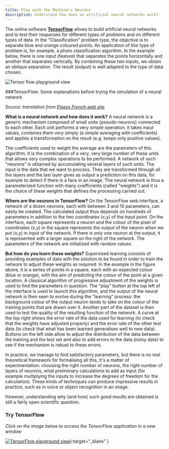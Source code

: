 ```yaml
---
title: Play with the Machine's Neurons
description: Understand how does an artificial neural networks work?
---
```


The online software **[TensorFlow](https://www.tensorflow.org/overview/)** allows to build artificial neural networks and to test their responses for different types of problems and on different types of data. In the "Classification" problem type, the objective is to separate blue and orange coloured points. An application of this type of problem is, for example, a photo classification algorithm. In the example below, there is one input (feature) that separates the points horizontally and another that separates vertically. By combining these two inputs, we obtain an oblique separation. The result (output) is well adapted to the type of data chosen.

![Tensor flow playground view](../Images/tensor-flow.png)


###TensorFlow: Some explanations before trying the simulation of a neural network

_Source: translation from [Pixees French web site](https://pixees.fr/jouez-avec-les-neurones-de-la-machine/)_

**What is a neural network and how does it work?**
A neural network is a generic mechanism composed of small units (pseudo-neurons) connected to each other. Each unit performs a very simple operation: it takes input values, combines them very simply (a simple averaging with coefficients) and applies a transformation on the result (e.g. keeps only positive values).

The coefficients used to weight the average are the parameters of this algorithm. It is the combination of a very, very large number of these units that allows very complex operations to be performed. A network of such "neurons" is obtained by accumulating several layers of such units. The input is the data that we want to process. They are transformed through all the layers and the last layer gives as output a prediction on this data, for example to detect if there is a face in an image. The neural network is thus a parameterized function with many coefficients (called "weights") and it is the choice of these weights that defines the processing carried out.

**Where are the neurons in TensorFlow?**
On the TensorFlow web interface, a network of a dozen neurons, each with between 3 and 10 parameters, can easily be created. The calculated output thus depends on hundreds of parameters in addition to the two coordinates (x,y) of the input point. On the interface, each square represents a neuron and the colour of the pixel of coordinates (x,y) in the square represents the output of the neuron when we put (x,y) in input of the network. If there is only one neuron at the output, it is represented with a larger square on the right of the network. The parameters of the network are initialized with random values.

**But how do you learn these weights?**
Supervised learning consists of providing examples of data with the solution to be found in order to train the network to adjust these weights as required. In the example in the figure above, it is a series of points in a square, each with an expected colour (blue or orange), with the aim of predicting the colour of the point at a given location.  A classical algorithm of progressive adjustment of the weights is used to find the parameters in question.
The "play" button at the top left of the interface is used to launch this algorithm, and the output of the neural network is then seen to evolve during the "learning" process: the background colour of the output neuron tends to take on the colour of the training points that are drawn over it. Another part of the dataset is then used to test the quality of the resulting function of the network. A curve at the top right shows the error rate of the data used for learning (to check that the weights have adjusted properly) and the error rate of the other test data (to check that what has been learned generalises well to new data). Buttons on the left side allow to adjust the distribution of the data between the training and the test set and also to add errors to the data (noisy data) to see if the mechanism is robust to these errors.

In practice, we manage to find satisfactory parameters, but there is no real theoretical framework for formalising all this, it's a matter of experimentation: choosing the right number of neurons, the right number of layers of neurons, what preliminary calculations to add as input (for example multiplying the inputs to increase the degrees of freedom for the calculation).
These kinds of techniques can produce impressive results in practice, such as in voice or object recognition in an image.

However, understanding why (and how) such good results are obtained is still a fairly open scientific question.

### Try TensorFlow

_Click on the image below to access the TensorFlow application in a new window_

[![TensorFlow playground view](../Images/tensor-flow.png)](https://playground.tensorflow.org/#activation=tanh&amp;batchSize=8&amp;dataset=circle&amp;regDataset=reg-plane&amp;learningRate=0.03&amp;regularizationRate=0&amp;noise=10&amp;networkShape=5,2&amp;seed=0.02708&amp;showTestData=false&amp;discretize=false&amp;percTrainData=50&amp;x=true&amp;y=true&amp;xTimesY=false&amp;xSquared=false&amp;ySquared=false&amp;cosX=false&amp;sinX=false&amp;cosY=false&amp;sinY=false&amp;collectStats=false&amp;problem=classification&amp;initZero=false&amp;hideText=false;target=blank){:target="_blank" }
